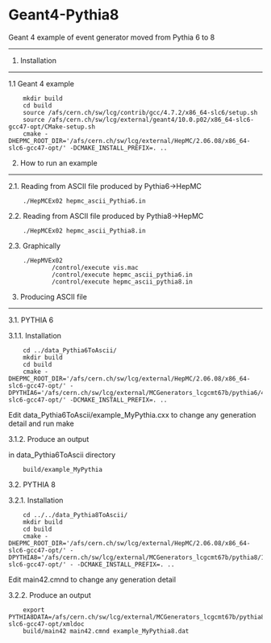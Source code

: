 Geant4-Pythia8
==============

Geant 4 example of event generator moved from Pythia 6 to 8

____________________________________________________________________

1. Installation
-------------------

1.1 Geant 4 example

        mkdir build
        cd build
        source /afs/cern.ch/sw/lcg/contrib/gcc/4.7.2/x86_64-slc6/setup.sh
        source /afs/cern.ch/sw/lcg/external/geant4/10.0.p02/x86_64-slc6-gcc47-opt/CMake-setup.sh
        cmake -DHEPMC_ROOT_DIR='/afs/cern.ch/sw/lcg/external/HepMC/2.06.08/x86_64-slc6-gcc47-opt/' -DCMAKE_INSTALL_PREFIX=. ..


2. How to run an example
-------------------

2.1. Reading from ASCII file produced by Pythia6->HepMC

        ./HepMCEx02 hepmc_ascii_Pythia6.in

2.2. Reading from ASCII file produced by Pythia8->HepMC

        ./HepMCEx02 hepmc_ascii_Pythia8.in

2.3. Graphically

        ./HepMVEx02
                /control/execute vis.mac
                /control/execute hepmc_ascii_pythia6.in
                /control/execute hepmc_ascii_pythia8.in


3. Producing ASCII file
-------------------

3.1. PYTHIA 6

3.1.1. Installation

        cd ../data_Pythia6ToAscii/
        mkdir build
        cd build
        cmake -DHEPMC_ROOT_DIR='/afs/cern.ch/sw/lcg/external/HepMC/2.06.08/x86_64-slc6-gcc47-opt/' -DPYTHIA6='/afs/cern.ch/sw/lcg/external/MCGenerators_lcgcmt67b/pythia6/428.2/x86_64-slc6-gcc47-opt/' -DCMAKE_INSTALL_PREFIX=. ..


Edit data_Pythia6ToAscii/example_MyPythia.cxx to change any generation detail and run make

3.1.2. Produce an output

in data_Pythia6ToAscii directory

        build/example_MyPythia 


3.2. PYTHIA 8

3.2.1. Installation

        cd ../../data_Pythia8ToAscii/
        mkdir build
        cd build
        cmake -DHEPMC_ROOT_DIR='/afs/cern.ch/sw/lcg/external/HepMC/2.06.08/x86_64-slc6-gcc47-opt/' -DPYTHIA8='/afs/cern.ch/sw/lcg/external/MCGenerators_lcgcmt67b/pythia8/186/x86_64-slc6-gcc47-opt/' - -DCMAKE_INSTALL_PREFIX=. ..

Edit main42.cmnd to change any generation detail


3.2.2. Produce an output

        export PYTHIA8DATA=/afs/cern.ch/sw/lcg/external/MCGenerators_lcgcmt67b/pythia8/186/x86_64-slc6-gcc47-opt/xmldoc
        build/main42 main42.cmnd example_MyPythia8.dat

